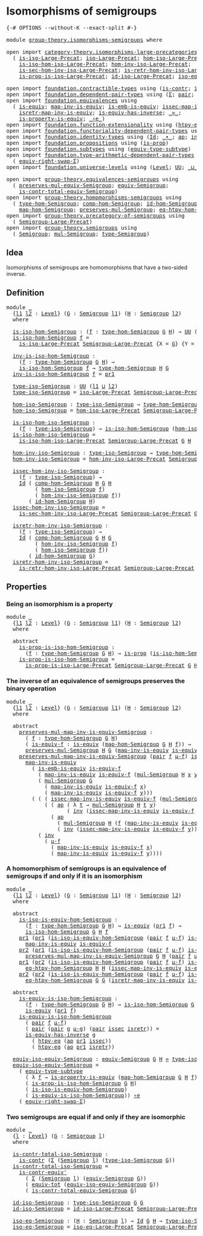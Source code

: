 # Isomorphisms of semigroups

<pre class="Agda"><a id="39" class="Symbol">{-#</a> <a id="43" class="Keyword">OPTIONS</a> <a id="51" class="Pragma">--without-K</a> <a id="63" class="Pragma">--exact-split</a> <a id="77" class="Symbol">#-}</a>

<a id="82" class="Keyword">module</a> <a id="89" href="group-theory.isomorphisms-semigroups.html" class="Module">group-theory.isomorphisms-semigroups</a> <a id="126" class="Keyword">where</a>

<a id="133" class="Keyword">open</a> <a id="138" class="Keyword">import</a> <a id="145" href="category-theory.isomorphisms-large-precategories.html" class="Module">category-theory.isomorphisms-large-precategories</a> <a id="194" class="Keyword">using</a>
  <a id="202" class="Symbol">(</a> <a id="204" href="category-theory.isomorphisms-large-precategories.html#1239" class="Function">is-iso-Large-Precat</a><a id="223" class="Symbol">;</a> <a id="225" href="category-theory.isomorphisms-large-precategories.html#1875" class="Function">iso-Large-Precat</a><a id="241" class="Symbol">;</a> <a id="243" href="category-theory.isomorphisms-large-precategories.html#2021" class="Function">hom-iso-Large-Precat</a><a id="263" class="Symbol">;</a>
    <a id="269" href="category-theory.isomorphisms-large-precategories.html#2123" class="Function">is-iso-hom-iso-Large-Precat</a><a id="296" class="Symbol">;</a> <a id="298" href="category-theory.isomorphisms-large-precategories.html#2276" class="Function">hom-inv-iso-Large-Precat</a><a id="322" class="Symbol">;</a>
    <a id="328" href="category-theory.isomorphisms-large-precategories.html#2396" class="Function">is-sec-hom-inv-iso-Large-Precat</a><a id="359" class="Symbol">;</a> <a id="361" href="category-theory.isomorphisms-large-precategories.html#2658" class="Function">is-retr-hom-inv-iso-Large-Precat</a><a id="393" class="Symbol">;</a>
    <a id="399" href="category-theory.isomorphisms-large-precategories.html#5603" class="Function">is-prop-is-iso-Large-Precat</a><a id="426" class="Symbol">;</a> <a id="428" href="category-theory.isomorphisms-large-precategories.html#3259" class="Function">id-iso-Large-Precat</a><a id="447" class="Symbol">;</a> <a id="449" href="category-theory.isomorphisms-large-precategories.html#3928" class="Function">iso-eq-Large-Precat</a><a id="468" class="Symbol">)</a>

<a id="471" class="Keyword">open</a> <a id="476" class="Keyword">import</a> <a id="483" href="foundation.contractible-types.html" class="Module">foundation.contractible-types</a> <a id="513" class="Keyword">using</a> <a id="519" class="Symbol">(</a><a id="520" href="foundation-core.contractible-types.html#992" class="Function">is-contr</a><a id="528" class="Symbol">;</a> <a id="530" href="foundation-core.contractible-types.html#3806" class="Function">is-contr-equiv&#39;</a><a id="545" class="Symbol">)</a>
<a id="547" class="Keyword">open</a> <a id="552" class="Keyword">import</a> <a id="559" href="foundation.dependent-pair-types.html" class="Module">foundation.dependent-pair-types</a> <a id="591" class="Keyword">using</a> <a id="597" class="Symbol">(</a><a id="598" href="foundation-core.dependent-pair-types.html#502" class="Record">Σ</a><a id="599" class="Symbol">;</a> <a id="601" href="foundation-core.dependent-pair-types.html#575" class="InductiveConstructor">pair</a><a id="605" class="Symbol">;</a> <a id="607" href="foundation-core.dependent-pair-types.html#592" class="Field">pr1</a><a id="610" class="Symbol">;</a> <a id="612" href="foundation-core.dependent-pair-types.html#604" class="Field">pr2</a><a id="615" class="Symbol">)</a>
<a id="617" class="Keyword">open</a> <a id="622" class="Keyword">import</a> <a id="629" href="foundation.equivalences.html" class="Module">foundation.equivalences</a> <a id="653" class="Keyword">using</a>
  <a id="661" class="Symbol">(</a> <a id="663" href="foundation-core.equivalences.html#1542" class="Function">is-equiv</a><a id="671" class="Symbol">;</a> <a id="673" href="foundation-core.equivalences.html#4173" class="Function">map-inv-is-equiv</a><a id="689" class="Symbol">;</a> <a id="691" href="foundation-core.equivalences.html#15392" class="Function">is-emb-is-equiv</a><a id="706" class="Symbol">;</a> <a id="708" href="foundation-core.equivalences.html#4251" class="Function">issec-map-inv-is-equiv</a><a id="730" class="Symbol">;</a>
    <a id="736" href="foundation-core.equivalences.html#4381" class="Function">isretr-map-inv-is-equiv</a><a id="759" class="Symbol">;</a> <a id="761" href="foundation-core.equivalences.html#2999" class="Function">is-equiv-has-inverse</a><a id="781" class="Symbol">;</a> <a id="783" href="foundation-core.equivalences.html#1607" class="Function Operator">_≃_</a><a id="786" class="Symbol">;</a>
    <a id="792" href="foundation.equivalences.html#12189" class="Function">is-property-is-equiv</a><a id="812" class="Symbol">;</a> <a id="814" href="foundation-core.equivalences.html#7855" class="Function Operator">_∘e_</a><a id="818" class="Symbol">)</a>
<a id="820" class="Keyword">open</a> <a id="825" class="Keyword">import</a> <a id="832" href="foundation.function-extensionality.html" class="Module">foundation.function-extensionality</a> <a id="867" class="Keyword">using</a> <a id="873" class="Symbol">(</a><a id="874" href="foundation-core.function-extensionality.html#964" class="Function">htpy-eq</a><a id="881" class="Symbol">)</a>
<a id="883" class="Keyword">open</a> <a id="888" class="Keyword">import</a> <a id="895" href="foundation.functoriality-dependent-pair-types.html" class="Module">foundation.functoriality-dependent-pair-types</a> <a id="941" class="Keyword">using</a> <a id="947" class="Symbol">(</a><a id="948" href="foundation-core.functoriality-dependent-pair-types.html#6804" class="Function">equiv-tot</a><a id="957" class="Symbol">)</a>
<a id="959" class="Keyword">open</a> <a id="964" class="Keyword">import</a> <a id="971" href="foundation.identity-types.html" class="Module">foundation.identity-types</a> <a id="997" class="Keyword">using</a> <a id="1003" class="Symbol">(</a><a id="1004" href="foundation-core.identity-types.html#641" class="Datatype">Id</a><a id="1006" class="Symbol">;</a> <a id="1008" href="foundation-core.identity-types.html#1239" class="Function Operator">_∙_</a><a id="1011" class="Symbol">;</a> <a id="1013" href="foundation-core.identity-types.html#2853" class="Function">ap</a><a id="1015" class="Symbol">;</a> <a id="1017" href="foundation-core.identity-types.html#1552" class="Function">inv</a><a id="1020" class="Symbol">)</a>
<a id="1022" class="Keyword">open</a> <a id="1027" class="Keyword">import</a> <a id="1034" href="foundation.propositions.html" class="Module">foundation.propositions</a> <a id="1058" class="Keyword">using</a> <a id="1064" class="Symbol">(</a><a id="1065" href="foundation-core.propositions.html#1295" class="Function">is-prop</a><a id="1072" class="Symbol">)</a>
<a id="1074" class="Keyword">open</a> <a id="1079" class="Keyword">import</a> <a id="1086" href="foundation.subtypes.html" class="Module">foundation.subtypes</a> <a id="1106" class="Keyword">using</a> <a id="1112" class="Symbol">(</a><a id="1113" href="foundation-core.subtypes.html#5925" class="Function">equiv-type-subtype</a><a id="1131" class="Symbol">)</a>
<a id="1133" class="Keyword">open</a> <a id="1138" class="Keyword">import</a> <a id="1145" href="foundation.type-arithmetic-dependent-pair-types.html" class="Module">foundation.type-arithmetic-dependent-pair-types</a> <a id="1193" class="Keyword">using</a>
  <a id="1201" class="Symbol">(</a> <a id="1203" href="foundation-core.type-arithmetic-dependent-pair-types.html#11499" class="Function">equiv-right-swap-Σ</a><a id="1221" class="Symbol">)</a>
<a id="1223" class="Keyword">open</a> <a id="1228" class="Keyword">import</a> <a id="1235" href="foundation.universe-levels.html" class="Module">foundation.universe-levels</a> <a id="1262" class="Keyword">using</a> <a id="1268" class="Symbol">(</a><a id="1269" href="Agda.Primitive.html#597" class="Postulate">Level</a><a id="1274" class="Symbol">;</a> <a id="1276" href="foundation-core.universe-levels.html#222" class="Primitive">UU</a><a id="1278" class="Symbol">;</a> <a id="1280" href="Agda.Primitive.html#810" class="Primitive Operator">_⊔_</a><a id="1283" class="Symbol">)</a>

<a id="1286" class="Keyword">open</a> <a id="1291" class="Keyword">import</a> <a id="1298" href="group-theory.equivalences-semigroups.html" class="Module">group-theory.equivalences-semigroups</a> <a id="1335" class="Keyword">using</a>
  <a id="1343" class="Symbol">(</a> <a id="1345" href="group-theory.equivalences-semigroups.html#1811" class="Function">preserves-mul-equiv-Semigroup</a><a id="1374" class="Symbol">;</a> <a id="1376" href="group-theory.equivalences-semigroups.html#2001" class="Function">equiv-Semigroup</a><a id="1391" class="Symbol">;</a>
    <a id="1397" href="group-theory.equivalences-semigroups.html#3939" class="Function">is-contr-total-equiv-Semigroup</a><a id="1427" class="Symbol">)</a>
<a id="1429" class="Keyword">open</a> <a id="1434" class="Keyword">import</a> <a id="1441" href="group-theory.homomorphisms-semigroups.html" class="Module">group-theory.homomorphisms-semigroups</a> <a id="1479" class="Keyword">using</a>
  <a id="1487" class="Symbol">(</a> <a id="1489" href="group-theory.homomorphisms-semigroups.html#2325" class="Function">type-hom-Semigroup</a><a id="1507" class="Symbol">;</a> <a id="1509" href="group-theory.homomorphisms-semigroups.html#4948" class="Function">comp-hom-Semigroup</a><a id="1527" class="Symbol">;</a> <a id="1529" href="group-theory.homomorphisms-semigroups.html#4729" class="Function">id-hom-Semigroup</a><a id="1545" class="Symbol">;</a>
    <a id="1551" href="group-theory.homomorphisms-semigroups.html#2463" class="Function">map-hom-Semigroup</a><a id="1568" class="Symbol">;</a> <a id="1570" href="group-theory.homomorphisms-semigroups.html#1922" class="Function">preserves-mul-Semigroup</a><a id="1593" class="Symbol">;</a> <a id="1595" href="group-theory.homomorphisms-semigroups.html#3930" class="Function">eq-htpy-hom-Semigroup</a><a id="1616" class="Symbol">)</a>
<a id="1618" class="Keyword">open</a> <a id="1623" class="Keyword">import</a> <a id="1630" href="group-theory.precategory-of-semigroups.html" class="Module">group-theory.precategory-of-semigroups</a> <a id="1669" class="Keyword">using</a>
  <a id="1677" class="Symbol">(</a> <a id="1679" href="group-theory.precategory-of-semigroups.html#886" class="Function">Semigroup-Large-Precat</a><a id="1701" class="Symbol">)</a>
<a id="1703" class="Keyword">open</a> <a id="1708" class="Keyword">import</a> <a id="1715" href="group-theory.semigroups.html" class="Module">group-theory.semigroups</a> <a id="1739" class="Keyword">using</a>
  <a id="1747" class="Symbol">(</a> <a id="1749" href="group-theory.semigroups.html#737" class="Function">Semigroup</a><a id="1758" class="Symbol">;</a> <a id="1760" href="group-theory.semigroups.html#1215" class="Function">mul-Semigroup</a><a id="1773" class="Symbol">;</a> <a id="1775" href="group-theory.semigroups.html#933" class="Function">type-Semigroup</a><a id="1789" class="Symbol">)</a>
</pre>
## Idea

Isomorphisms of semigroups are homomorphisms that have a two-sided inverse.

## Definition

<pre class="Agda"><a id="1905" class="Keyword">module</a> <a id="1912" href="group-theory.isomorphisms-semigroups.html#1912" class="Module">_</a>
  <a id="1916" class="Symbol">{</a><a id="1917" href="group-theory.isomorphisms-semigroups.html#1917" class="Bound">l1</a> <a id="1920" href="group-theory.isomorphisms-semigroups.html#1920" class="Bound">l2</a> <a id="1923" class="Symbol">:</a> <a id="1925" href="Agda.Primitive.html#597" class="Postulate">Level</a><a id="1930" class="Symbol">}</a> <a id="1932" class="Symbol">(</a><a id="1933" href="group-theory.isomorphisms-semigroups.html#1933" class="Bound">G</a> <a id="1935" class="Symbol">:</a> <a id="1937" href="group-theory.semigroups.html#737" class="Function">Semigroup</a> <a id="1947" href="group-theory.isomorphisms-semigroups.html#1917" class="Bound">l1</a><a id="1949" class="Symbol">)</a> <a id="1951" class="Symbol">(</a><a id="1952" href="group-theory.isomorphisms-semigroups.html#1952" class="Bound">H</a> <a id="1954" class="Symbol">:</a> <a id="1956" href="group-theory.semigroups.html#737" class="Function">Semigroup</a> <a id="1966" href="group-theory.isomorphisms-semigroups.html#1920" class="Bound">l2</a><a id="1968" class="Symbol">)</a>
  <a id="1972" class="Keyword">where</a>
  
  <a id="1983" href="group-theory.isomorphisms-semigroups.html#1983" class="Function">is-iso-hom-Semigroup</a> <a id="2004" class="Symbol">:</a> <a id="2006" class="Symbol">(</a><a id="2007" href="group-theory.isomorphisms-semigroups.html#2007" class="Bound">f</a> <a id="2009" class="Symbol">:</a> <a id="2011" href="group-theory.homomorphisms-semigroups.html#2325" class="Function">type-hom-Semigroup</a> <a id="2030" href="group-theory.isomorphisms-semigroups.html#1933" class="Bound">G</a> <a id="2032" href="group-theory.isomorphisms-semigroups.html#1952" class="Bound">H</a><a id="2033" class="Symbol">)</a> <a id="2035" class="Symbol">→</a> <a id="2037" href="foundation-core.universe-levels.html#222" class="Primitive">UU</a> <a id="2040" class="Symbol">(</a><a id="2041" href="group-theory.isomorphisms-semigroups.html#1917" class="Bound">l1</a> <a id="2044" href="Agda.Primitive.html#810" class="Primitive Operator">⊔</a> <a id="2046" href="group-theory.isomorphisms-semigroups.html#1920" class="Bound">l2</a><a id="2048" class="Symbol">)</a>
  <a id="2052" href="group-theory.isomorphisms-semigroups.html#1983" class="Function">is-iso-hom-Semigroup</a> <a id="2073" href="group-theory.isomorphisms-semigroups.html#2073" class="Bound">f</a> <a id="2075" class="Symbol">=</a>
    <a id="2081" href="category-theory.isomorphisms-large-precategories.html#1239" class="Function">is-iso-Large-Precat</a> <a id="2101" href="group-theory.precategory-of-semigroups.html#886" class="Function">Semigroup-Large-Precat</a> <a id="2124" class="Symbol">{</a><a id="2125" class="Argument">X</a> <a id="2127" class="Symbol">=</a> <a id="2129" href="group-theory.isomorphisms-semigroups.html#1933" class="Bound">G</a><a id="2130" class="Symbol">}</a> <a id="2132" class="Symbol">{</a><a id="2133" class="Argument">Y</a> <a id="2135" class="Symbol">=</a> <a id="2137" href="group-theory.isomorphisms-semigroups.html#1952" class="Bound">H</a><a id="2138" class="Symbol">}</a> <a id="2140" href="group-theory.isomorphisms-semigroups.html#2073" class="Bound">f</a>

  <a id="2145" href="group-theory.isomorphisms-semigroups.html#2145" class="Function">inv-is-iso-hom-Semigroup</a> <a id="2170" class="Symbol">:</a>
    <a id="2176" class="Symbol">(</a><a id="2177" href="group-theory.isomorphisms-semigroups.html#2177" class="Bound">f</a> <a id="2179" class="Symbol">:</a> <a id="2181" href="group-theory.homomorphisms-semigroups.html#2325" class="Function">type-hom-Semigroup</a> <a id="2200" href="group-theory.isomorphisms-semigroups.html#1933" class="Bound">G</a> <a id="2202" href="group-theory.isomorphisms-semigroups.html#1952" class="Bound">H</a><a id="2203" class="Symbol">)</a> <a id="2205" class="Symbol">→</a>
    <a id="2211" href="group-theory.isomorphisms-semigroups.html#1983" class="Function">is-iso-hom-Semigroup</a> <a id="2232" href="group-theory.isomorphisms-semigroups.html#2177" class="Bound">f</a> <a id="2234" class="Symbol">→</a> <a id="2236" href="group-theory.homomorphisms-semigroups.html#2325" class="Function">type-hom-Semigroup</a> <a id="2255" href="group-theory.isomorphisms-semigroups.html#1952" class="Bound">H</a> <a id="2257" href="group-theory.isomorphisms-semigroups.html#1933" class="Bound">G</a>
  <a id="2261" href="group-theory.isomorphisms-semigroups.html#2145" class="Function">inv-is-iso-hom-Semigroup</a> <a id="2286" href="group-theory.isomorphisms-semigroups.html#2286" class="Bound">f</a> <a id="2288" class="Symbol">=</a> <a id="2290" href="foundation-core.dependent-pair-types.html#592" class="Field">pr1</a>

  <a id="2297" href="group-theory.isomorphisms-semigroups.html#2297" class="Function">type-iso-Semigroup</a> <a id="2316" class="Symbol">:</a> <a id="2318" href="foundation-core.universe-levels.html#222" class="Primitive">UU</a> <a id="2321" class="Symbol">(</a><a id="2322" href="group-theory.isomorphisms-semigroups.html#1917" class="Bound">l1</a> <a id="2325" href="Agda.Primitive.html#810" class="Primitive Operator">⊔</a> <a id="2327" href="group-theory.isomorphisms-semigroups.html#1920" class="Bound">l2</a><a id="2329" class="Symbol">)</a>
  <a id="2333" href="group-theory.isomorphisms-semigroups.html#2297" class="Function">type-iso-Semigroup</a> <a id="2352" class="Symbol">=</a> <a id="2354" href="category-theory.isomorphisms-large-precategories.html#1875" class="Function">iso-Large-Precat</a> <a id="2371" href="group-theory.precategory-of-semigroups.html#886" class="Function">Semigroup-Large-Precat</a> <a id="2394" href="group-theory.isomorphisms-semigroups.html#1933" class="Bound">G</a> <a id="2396" href="group-theory.isomorphisms-semigroups.html#1952" class="Bound">H</a>
  
  <a id="2403" href="group-theory.isomorphisms-semigroups.html#2403" class="Function">hom-iso-Semigroup</a> <a id="2421" class="Symbol">:</a> <a id="2423" href="group-theory.isomorphisms-semigroups.html#2297" class="Function">type-iso-Semigroup</a> <a id="2442" class="Symbol">→</a> <a id="2444" href="group-theory.homomorphisms-semigroups.html#2325" class="Function">type-hom-Semigroup</a> <a id="2463" href="group-theory.isomorphisms-semigroups.html#1933" class="Bound">G</a> <a id="2465" href="group-theory.isomorphisms-semigroups.html#1952" class="Bound">H</a>
  <a id="2469" href="group-theory.isomorphisms-semigroups.html#2403" class="Function">hom-iso-Semigroup</a> <a id="2487" class="Symbol">=</a> <a id="2489" href="category-theory.isomorphisms-large-precategories.html#2021" class="Function">hom-iso-Large-Precat</a> <a id="2510" href="group-theory.precategory-of-semigroups.html#886" class="Function">Semigroup-Large-Precat</a> <a id="2533" href="group-theory.isomorphisms-semigroups.html#1933" class="Bound">G</a> <a id="2535" href="group-theory.isomorphisms-semigroups.html#1952" class="Bound">H</a>

  <a id="2540" href="group-theory.isomorphisms-semigroups.html#2540" class="Function">is-iso-hom-iso-Semigroup</a> <a id="2565" class="Symbol">:</a>
    <a id="2571" class="Symbol">(</a><a id="2572" href="group-theory.isomorphisms-semigroups.html#2572" class="Bound">f</a> <a id="2574" class="Symbol">:</a> <a id="2576" href="group-theory.isomorphisms-semigroups.html#2297" class="Function">type-iso-Semigroup</a><a id="2594" class="Symbol">)</a> <a id="2596" class="Symbol">→</a> <a id="2598" href="group-theory.isomorphisms-semigroups.html#1983" class="Function">is-iso-hom-Semigroup</a> <a id="2619" class="Symbol">(</a><a id="2620" href="group-theory.isomorphisms-semigroups.html#2403" class="Function">hom-iso-Semigroup</a> <a id="2638" href="group-theory.isomorphisms-semigroups.html#2572" class="Bound">f</a><a id="2639" class="Symbol">)</a>
  <a id="2643" href="group-theory.isomorphisms-semigroups.html#2540" class="Function">is-iso-hom-iso-Semigroup</a> <a id="2668" class="Symbol">=</a>
    <a id="2674" href="category-theory.isomorphisms-large-precategories.html#2123" class="Function">is-iso-hom-iso-Large-Precat</a> <a id="2702" href="group-theory.precategory-of-semigroups.html#886" class="Function">Semigroup-Large-Precat</a> <a id="2725" href="group-theory.isomorphisms-semigroups.html#1933" class="Bound">G</a> <a id="2727" href="group-theory.isomorphisms-semigroups.html#1952" class="Bound">H</a>

  <a id="2732" href="group-theory.isomorphisms-semigroups.html#2732" class="Function">hom-inv-iso-Semigroup</a> <a id="2754" class="Symbol">:</a> <a id="2756" href="group-theory.isomorphisms-semigroups.html#2297" class="Function">type-iso-Semigroup</a> <a id="2775" class="Symbol">→</a> <a id="2777" href="group-theory.homomorphisms-semigroups.html#2325" class="Function">type-hom-Semigroup</a> <a id="2796" href="group-theory.isomorphisms-semigroups.html#1952" class="Bound">H</a> <a id="2798" href="group-theory.isomorphisms-semigroups.html#1933" class="Bound">G</a>
  <a id="2802" href="group-theory.isomorphisms-semigroups.html#2732" class="Function">hom-inv-iso-Semigroup</a> <a id="2824" class="Symbol">=</a> <a id="2826" href="category-theory.isomorphisms-large-precategories.html#2276" class="Function">hom-inv-iso-Large-Precat</a> <a id="2851" href="group-theory.precategory-of-semigroups.html#886" class="Function">Semigroup-Large-Precat</a> <a id="2874" href="group-theory.isomorphisms-semigroups.html#1933" class="Bound">G</a> <a id="2876" href="group-theory.isomorphisms-semigroups.html#1952" class="Bound">H</a>

  <a id="2881" href="group-theory.isomorphisms-semigroups.html#2881" class="Function">issec-hom-inv-iso-Semigroup</a> <a id="2909" class="Symbol">:</a>
    <a id="2915" class="Symbol">(</a><a id="2916" href="group-theory.isomorphisms-semigroups.html#2916" class="Bound">f</a> <a id="2918" class="Symbol">:</a> <a id="2920" href="group-theory.isomorphisms-semigroups.html#2297" class="Function">type-iso-Semigroup</a><a id="2938" class="Symbol">)</a> <a id="2940" class="Symbol">→</a>
    <a id="2946" href="foundation-core.identity-types.html#641" class="Datatype">Id</a> <a id="2949" class="Symbol">(</a> <a id="2951" href="group-theory.homomorphisms-semigroups.html#4948" class="Function">comp-hom-Semigroup</a> <a id="2970" href="group-theory.isomorphisms-semigroups.html#1952" class="Bound">H</a> <a id="2972" href="group-theory.isomorphisms-semigroups.html#1933" class="Bound">G</a> <a id="2974" href="group-theory.isomorphisms-semigroups.html#1952" class="Bound">H</a>
         <a id="2985" class="Symbol">(</a> <a id="2987" href="group-theory.isomorphisms-semigroups.html#2403" class="Function">hom-iso-Semigroup</a> <a id="3005" href="group-theory.isomorphisms-semigroups.html#2916" class="Bound">f</a><a id="3006" class="Symbol">)</a>
         <a id="3017" class="Symbol">(</a> <a id="3019" href="group-theory.isomorphisms-semigroups.html#2732" class="Function">hom-inv-iso-Semigroup</a> <a id="3041" href="group-theory.isomorphisms-semigroups.html#2916" class="Bound">f</a><a id="3042" class="Symbol">))</a>
       <a id="3052" class="Symbol">(</a> <a id="3054" href="group-theory.homomorphisms-semigroups.html#4729" class="Function">id-hom-Semigroup</a> <a id="3071" href="group-theory.isomorphisms-semigroups.html#1952" class="Bound">H</a><a id="3072" class="Symbol">)</a>
  <a id="3076" href="group-theory.isomorphisms-semigroups.html#2881" class="Function">issec-hom-inv-iso-Semigroup</a> <a id="3104" class="Symbol">=</a>
    <a id="3110" href="category-theory.isomorphisms-large-precategories.html#2396" class="Function">is-sec-hom-inv-iso-Large-Precat</a> <a id="3142" href="group-theory.precategory-of-semigroups.html#886" class="Function">Semigroup-Large-Precat</a> <a id="3165" href="group-theory.isomorphisms-semigroups.html#1933" class="Bound">G</a> <a id="3167" href="group-theory.isomorphisms-semigroups.html#1952" class="Bound">H</a>

  <a id="3172" href="group-theory.isomorphisms-semigroups.html#3172" class="Function">isretr-hom-inv-iso-Semigroup</a> <a id="3201" class="Symbol">:</a>
    <a id="3207" class="Symbol">(</a><a id="3208" href="group-theory.isomorphisms-semigroups.html#3208" class="Bound">f</a> <a id="3210" class="Symbol">:</a> <a id="3212" href="group-theory.isomorphisms-semigroups.html#2297" class="Function">type-iso-Semigroup</a><a id="3230" class="Symbol">)</a> <a id="3232" class="Symbol">→</a>
    <a id="3238" href="foundation-core.identity-types.html#641" class="Datatype">Id</a> <a id="3241" class="Symbol">(</a> <a id="3243" href="group-theory.homomorphisms-semigroups.html#4948" class="Function">comp-hom-Semigroup</a> <a id="3262" href="group-theory.isomorphisms-semigroups.html#1933" class="Bound">G</a> <a id="3264" href="group-theory.isomorphisms-semigroups.html#1952" class="Bound">H</a> <a id="3266" href="group-theory.isomorphisms-semigroups.html#1933" class="Bound">G</a>
         <a id="3277" class="Symbol">(</a> <a id="3279" href="group-theory.isomorphisms-semigroups.html#2732" class="Function">hom-inv-iso-Semigroup</a> <a id="3301" href="group-theory.isomorphisms-semigroups.html#3208" class="Bound">f</a><a id="3302" class="Symbol">)</a>
         <a id="3313" class="Symbol">(</a> <a id="3315" href="group-theory.isomorphisms-semigroups.html#2403" class="Function">hom-iso-Semigroup</a> <a id="3333" href="group-theory.isomorphisms-semigroups.html#3208" class="Bound">f</a><a id="3334" class="Symbol">))</a>
       <a id="3344" class="Symbol">(</a> <a id="3346" href="group-theory.homomorphisms-semigroups.html#4729" class="Function">id-hom-Semigroup</a> <a id="3363" href="group-theory.isomorphisms-semigroups.html#1933" class="Bound">G</a><a id="3364" class="Symbol">)</a>
  <a id="3368" href="group-theory.isomorphisms-semigroups.html#3172" class="Function">isretr-hom-inv-iso-Semigroup</a> <a id="3397" class="Symbol">=</a>
    <a id="3403" href="category-theory.isomorphisms-large-precategories.html#2658" class="Function">is-retr-hom-inv-iso-Large-Precat</a> <a id="3436" href="group-theory.precategory-of-semigroups.html#886" class="Function">Semigroup-Large-Precat</a> <a id="3459" href="group-theory.isomorphisms-semigroups.html#1933" class="Bound">G</a> <a id="3461" href="group-theory.isomorphisms-semigroups.html#1952" class="Bound">H</a>
</pre>
## Properties

### Being an isomorphism is a property

<pre class="Agda"><a id="3531" class="Keyword">module</a> <a id="3538" href="group-theory.isomorphisms-semigroups.html#3538" class="Module">_</a>
  <a id="3542" class="Symbol">{</a><a id="3543" href="group-theory.isomorphisms-semigroups.html#3543" class="Bound">l1</a> <a id="3546" href="group-theory.isomorphisms-semigroups.html#3546" class="Bound">l2</a> <a id="3549" class="Symbol">:</a> <a id="3551" href="Agda.Primitive.html#597" class="Postulate">Level</a><a id="3556" class="Symbol">}</a> <a id="3558" class="Symbol">(</a><a id="3559" href="group-theory.isomorphisms-semigroups.html#3559" class="Bound">G</a> <a id="3561" class="Symbol">:</a> <a id="3563" href="group-theory.semigroups.html#737" class="Function">Semigroup</a> <a id="3573" href="group-theory.isomorphisms-semigroups.html#3543" class="Bound">l1</a><a id="3575" class="Symbol">)</a> <a id="3577" class="Symbol">(</a><a id="3578" href="group-theory.isomorphisms-semigroups.html#3578" class="Bound">H</a> <a id="3580" class="Symbol">:</a> <a id="3582" href="group-theory.semigroups.html#737" class="Function">Semigroup</a> <a id="3592" href="group-theory.isomorphisms-semigroups.html#3546" class="Bound">l2</a><a id="3594" class="Symbol">)</a>
  <a id="3598" class="Keyword">where</a>

  <a id="3607" class="Keyword">abstract</a>
    <a id="3620" href="group-theory.isomorphisms-semigroups.html#3620" class="Function">is-prop-is-iso-hom-Semigroup</a> <a id="3649" class="Symbol">:</a>
      <a id="3657" class="Symbol">(</a><a id="3658" href="group-theory.isomorphisms-semigroups.html#3658" class="Bound">f</a> <a id="3660" class="Symbol">:</a> <a id="3662" href="group-theory.homomorphisms-semigroups.html#2325" class="Function">type-hom-Semigroup</a> <a id="3681" href="group-theory.isomorphisms-semigroups.html#3559" class="Bound">G</a> <a id="3683" href="group-theory.isomorphisms-semigroups.html#3578" class="Bound">H</a><a id="3684" class="Symbol">)</a> <a id="3686" class="Symbol">→</a> <a id="3688" href="foundation-core.propositions.html#1295" class="Function">is-prop</a> <a id="3696" class="Symbol">(</a><a id="3697" href="group-theory.isomorphisms-semigroups.html#1983" class="Function">is-iso-hom-Semigroup</a> <a id="3718" href="group-theory.isomorphisms-semigroups.html#3559" class="Bound">G</a> <a id="3720" href="group-theory.isomorphisms-semigroups.html#3578" class="Bound">H</a> <a id="3722" href="group-theory.isomorphisms-semigroups.html#3658" class="Bound">f</a><a id="3723" class="Symbol">)</a>
    <a id="3729" href="group-theory.isomorphisms-semigroups.html#3620" class="Function">is-prop-is-iso-hom-Semigroup</a> <a id="3758" class="Symbol">=</a>
      <a id="3766" href="category-theory.isomorphisms-large-precategories.html#5603" class="Function">is-prop-is-iso-Large-Precat</a> <a id="3794" href="group-theory.precategory-of-semigroups.html#886" class="Function">Semigroup-Large-Precat</a> <a id="3817" href="group-theory.isomorphisms-semigroups.html#3559" class="Bound">G</a> <a id="3819" href="group-theory.isomorphisms-semigroups.html#3578" class="Bound">H</a>
</pre>
### The inverse of an equivalence of semigroups preserves the binary operation

<pre class="Agda"><a id="3914" class="Keyword">module</a> <a id="3921" href="group-theory.isomorphisms-semigroups.html#3921" class="Module">_</a>
  <a id="3925" class="Symbol">{</a><a id="3926" href="group-theory.isomorphisms-semigroups.html#3926" class="Bound">l1</a> <a id="3929" href="group-theory.isomorphisms-semigroups.html#3929" class="Bound">l2</a> <a id="3932" class="Symbol">:</a> <a id="3934" href="Agda.Primitive.html#597" class="Postulate">Level</a><a id="3939" class="Symbol">}</a> <a id="3941" class="Symbol">(</a><a id="3942" href="group-theory.isomorphisms-semigroups.html#3942" class="Bound">G</a> <a id="3944" class="Symbol">:</a> <a id="3946" href="group-theory.semigroups.html#737" class="Function">Semigroup</a> <a id="3956" href="group-theory.isomorphisms-semigroups.html#3926" class="Bound">l1</a><a id="3958" class="Symbol">)</a> <a id="3960" class="Symbol">(</a><a id="3961" href="group-theory.isomorphisms-semigroups.html#3961" class="Bound">H</a> <a id="3963" class="Symbol">:</a> <a id="3965" href="group-theory.semigroups.html#737" class="Function">Semigroup</a> <a id="3975" href="group-theory.isomorphisms-semigroups.html#3929" class="Bound">l2</a><a id="3977" class="Symbol">)</a>
  <a id="3981" class="Keyword">where</a>

  <a id="3990" class="Keyword">abstract</a>
    <a id="4003" href="group-theory.isomorphisms-semigroups.html#4003" class="Function">preserves-mul-map-inv-is-equiv-Semigroup</a> <a id="4044" class="Symbol">:</a>
      <a id="4052" class="Symbol">(</a> <a id="4054" href="group-theory.isomorphisms-semigroups.html#4054" class="Bound">f</a> <a id="4056" class="Symbol">:</a> <a id="4058" href="group-theory.homomorphisms-semigroups.html#2325" class="Function">type-hom-Semigroup</a> <a id="4077" href="group-theory.isomorphisms-semigroups.html#3942" class="Bound">G</a> <a id="4079" href="group-theory.isomorphisms-semigroups.html#3961" class="Bound">H</a><a id="4080" class="Symbol">)</a>
      <a id="4088" class="Symbol">(</a> <a id="4090" href="group-theory.isomorphisms-semigroups.html#4090" class="Bound">is-equiv-f</a> <a id="4101" class="Symbol">:</a> <a id="4103" href="foundation-core.equivalences.html#1542" class="Function">is-equiv</a> <a id="4112" class="Symbol">(</a><a id="4113" href="group-theory.homomorphisms-semigroups.html#2463" class="Function">map-hom-Semigroup</a> <a id="4131" href="group-theory.isomorphisms-semigroups.html#3942" class="Bound">G</a> <a id="4133" href="group-theory.isomorphisms-semigroups.html#3961" class="Bound">H</a> <a id="4135" href="group-theory.isomorphisms-semigroups.html#4054" class="Bound">f</a><a id="4136" class="Symbol">))</a> <a id="4139" class="Symbol">→</a>
      <a id="4147" href="group-theory.homomorphisms-semigroups.html#1922" class="Function">preserves-mul-Semigroup</a> <a id="4171" href="group-theory.isomorphisms-semigroups.html#3961" class="Bound">H</a> <a id="4173" href="group-theory.isomorphisms-semigroups.html#3942" class="Bound">G</a> <a id="4175" class="Symbol">(</a><a id="4176" href="foundation-core.equivalences.html#4173" class="Function">map-inv-is-equiv</a> <a id="4193" href="group-theory.isomorphisms-semigroups.html#4090" class="Bound">is-equiv-f</a><a id="4203" class="Symbol">)</a>
    <a id="4209" href="group-theory.isomorphisms-semigroups.html#4003" class="Function">preserves-mul-map-inv-is-equiv-Semigroup</a> <a id="4250" class="Symbol">(</a><a id="4251" href="foundation-core.dependent-pair-types.html#575" class="InductiveConstructor">pair</a> <a id="4256" href="group-theory.isomorphisms-semigroups.html#4256" class="Bound">f</a> <a id="4258" href="group-theory.isomorphisms-semigroups.html#4258" class="Bound">μ-f</a><a id="4261" class="Symbol">)</a> <a id="4263" href="group-theory.isomorphisms-semigroups.html#4263" class="Bound">is-equiv-f</a> <a id="4274" href="group-theory.isomorphisms-semigroups.html#4274" class="Bound">x</a> <a id="4276" href="group-theory.isomorphisms-semigroups.html#4276" class="Bound">y</a> <a id="4278" class="Symbol">=</a>
      <a id="4286" href="foundation-core.equivalences.html#4173" class="Function">map-inv-is-equiv</a>
        <a id="4311" class="Symbol">(</a> <a id="4313" href="foundation-core.equivalences.html#15392" class="Function">is-emb-is-equiv</a> <a id="4329" href="group-theory.isomorphisms-semigroups.html#4263" class="Bound">is-equiv-f</a>
          <a id="4350" class="Symbol">(</a> <a id="4352" href="foundation-core.equivalences.html#4173" class="Function">map-inv-is-equiv</a> <a id="4369" href="group-theory.isomorphisms-semigroups.html#4263" class="Bound">is-equiv-f</a> <a id="4380" class="Symbol">(</a><a id="4381" href="group-theory.semigroups.html#1215" class="Function">mul-Semigroup</a> <a id="4395" href="group-theory.isomorphisms-semigroups.html#3961" class="Bound">H</a> <a id="4397" href="group-theory.isomorphisms-semigroups.html#4274" class="Bound">x</a> <a id="4399" href="group-theory.isomorphisms-semigroups.html#4276" class="Bound">y</a><a id="4400" class="Symbol">))</a>
          <a id="4413" class="Symbol">(</a> <a id="4415" href="group-theory.semigroups.html#1215" class="Function">mul-Semigroup</a> <a id="4429" href="group-theory.isomorphisms-semigroups.html#3942" class="Bound">G</a>
            <a id="4443" class="Symbol">(</a> <a id="4445" href="foundation-core.equivalences.html#4173" class="Function">map-inv-is-equiv</a> <a id="4462" href="group-theory.isomorphisms-semigroups.html#4263" class="Bound">is-equiv-f</a> <a id="4473" href="group-theory.isomorphisms-semigroups.html#4274" class="Bound">x</a><a id="4474" class="Symbol">)</a>
            <a id="4488" class="Symbol">(</a> <a id="4490" href="foundation-core.equivalences.html#4173" class="Function">map-inv-is-equiv</a> <a id="4507" href="group-theory.isomorphisms-semigroups.html#4263" class="Bound">is-equiv-f</a> <a id="4518" href="group-theory.isomorphisms-semigroups.html#4276" class="Bound">y</a><a id="4519" class="Symbol">)))</a>
        <a id="4531" class="Symbol">(</a> <a id="4533" class="Symbol">(</a> <a id="4535" class="Symbol">(</a> <a id="4537" href="foundation-core.equivalences.html#4251" class="Function">issec-map-inv-is-equiv</a> <a id="4560" href="group-theory.isomorphisms-semigroups.html#4263" class="Bound">is-equiv-f</a> <a id="4571" class="Symbol">(</a><a id="4572" href="group-theory.semigroups.html#1215" class="Function">mul-Semigroup</a> <a id="4586" href="group-theory.isomorphisms-semigroups.html#3961" class="Bound">H</a> <a id="4588" href="group-theory.isomorphisms-semigroups.html#4274" class="Bound">x</a> <a id="4590" href="group-theory.isomorphisms-semigroups.html#4276" class="Bound">y</a><a id="4591" class="Symbol">))</a> <a id="4594" href="foundation-core.identity-types.html#1239" class="Function Operator">∙</a>
            <a id="4608" class="Symbol">(</a> <a id="4610" class="Symbol">(</a> <a id="4612" href="foundation-core.identity-types.html#2853" class="Function">ap</a> <a id="4615" class="Symbol">(</a> <a id="4617" class="Symbol">λ</a> <a id="4619" href="group-theory.isomorphisms-semigroups.html#4619" class="Bound">t</a> <a id="4621" class="Symbol">→</a> <a id="4623" href="group-theory.semigroups.html#1215" class="Function">mul-Semigroup</a> <a id="4637" href="group-theory.isomorphisms-semigroups.html#3961" class="Bound">H</a> <a id="4639" href="group-theory.isomorphisms-semigroups.html#4619" class="Bound">t</a> <a id="4641" href="group-theory.isomorphisms-semigroups.html#4276" class="Bound">y</a><a id="4642" class="Symbol">)</a>
                   <a id="4663" class="Symbol">(</a> <a id="4665" href="foundation-core.identity-types.html#1552" class="Function">inv</a> <a id="4669" class="Symbol">(</a><a id="4670" href="foundation-core.equivalences.html#4251" class="Function">issec-map-inv-is-equiv</a> <a id="4693" href="group-theory.isomorphisms-semigroups.html#4263" class="Bound">is-equiv-f</a> <a id="4704" href="group-theory.isomorphisms-semigroups.html#4274" class="Bound">x</a><a id="4705" class="Symbol">)))</a> <a id="4709" href="foundation-core.identity-types.html#1239" class="Function Operator">∙</a>
              <a id="4725" class="Symbol">(</a> <a id="4727" href="foundation-core.identity-types.html#2853" class="Function">ap</a>
                <a id="4746" class="Symbol">(</a> <a id="4748" href="group-theory.semigroups.html#1215" class="Function">mul-Semigroup</a> <a id="4762" href="group-theory.isomorphisms-semigroups.html#3961" class="Bound">H</a> <a id="4764" class="Symbol">(</a><a id="4765" href="group-theory.isomorphisms-semigroups.html#4256" class="Bound">f</a> <a id="4767" class="Symbol">(</a><a id="4768" href="foundation-core.equivalences.html#4173" class="Function">map-inv-is-equiv</a> <a id="4785" href="group-theory.isomorphisms-semigroups.html#4263" class="Bound">is-equiv-f</a> <a id="4796" href="group-theory.isomorphisms-semigroups.html#4274" class="Bound">x</a><a id="4797" class="Symbol">)))</a>
                <a id="4817" class="Symbol">(</a> <a id="4819" href="foundation-core.identity-types.html#1552" class="Function">inv</a> <a id="4823" class="Symbol">(</a><a id="4824" href="foundation-core.equivalences.html#4251" class="Function">issec-map-inv-is-equiv</a> <a id="4847" href="group-theory.isomorphisms-semigroups.html#4263" class="Bound">is-equiv-f</a> <a id="4858" href="group-theory.isomorphisms-semigroups.html#4276" class="Bound">y</a><a id="4859" class="Symbol">)))))</a> <a id="4865" href="foundation-core.identity-types.html#1239" class="Function Operator">∙</a>
          <a id="4877" class="Symbol">(</a> <a id="4879" href="foundation-core.identity-types.html#1552" class="Function">inv</a>
            <a id="4895" class="Symbol">(</a> <a id="4897" href="group-theory.isomorphisms-semigroups.html#4258" class="Bound">μ-f</a>
              <a id="4915" class="Symbol">(</a> <a id="4917" href="foundation-core.equivalences.html#4173" class="Function">map-inv-is-equiv</a> <a id="4934" href="group-theory.isomorphisms-semigroups.html#4263" class="Bound">is-equiv-f</a> <a id="4945" href="group-theory.isomorphisms-semigroups.html#4274" class="Bound">x</a><a id="4946" class="Symbol">)</a>
              <a id="4962" class="Symbol">(</a> <a id="4964" href="foundation-core.equivalences.html#4173" class="Function">map-inv-is-equiv</a> <a id="4981" href="group-theory.isomorphisms-semigroups.html#4263" class="Bound">is-equiv-f</a> <a id="4992" href="group-theory.isomorphisms-semigroups.html#4276" class="Bound">y</a><a id="4993" class="Symbol">))))</a>
</pre>
### A homomorphism of semigroups is an equivalence of semigroups if and only if it is an isomorphism

<pre class="Agda"><a id="5113" class="Keyword">module</a> <a id="5120" href="group-theory.isomorphisms-semigroups.html#5120" class="Module">_</a>
  <a id="5124" class="Symbol">{</a><a id="5125" href="group-theory.isomorphisms-semigroups.html#5125" class="Bound">l1</a> <a id="5128" href="group-theory.isomorphisms-semigroups.html#5128" class="Bound">l2</a> <a id="5131" class="Symbol">:</a> <a id="5133" href="Agda.Primitive.html#597" class="Postulate">Level</a><a id="5138" class="Symbol">}</a> <a id="5140" class="Symbol">(</a><a id="5141" href="group-theory.isomorphisms-semigroups.html#5141" class="Bound">G</a> <a id="5143" class="Symbol">:</a> <a id="5145" href="group-theory.semigroups.html#737" class="Function">Semigroup</a> <a id="5155" href="group-theory.isomorphisms-semigroups.html#5125" class="Bound">l1</a><a id="5157" class="Symbol">)</a> <a id="5159" class="Symbol">(</a><a id="5160" href="group-theory.isomorphisms-semigroups.html#5160" class="Bound">H</a> <a id="5162" class="Symbol">:</a> <a id="5164" href="group-theory.semigroups.html#737" class="Function">Semigroup</a> <a id="5174" href="group-theory.isomorphisms-semigroups.html#5128" class="Bound">l2</a><a id="5176" class="Symbol">)</a>
  <a id="5180" class="Keyword">where</a>

  <a id="5189" class="Keyword">abstract</a>
    <a id="5202" href="group-theory.isomorphisms-semigroups.html#5202" class="Function">is-iso-is-equiv-hom-Semigroup</a> <a id="5232" class="Symbol">:</a>
      <a id="5240" class="Symbol">(</a><a id="5241" href="group-theory.isomorphisms-semigroups.html#5241" class="Bound">f</a> <a id="5243" class="Symbol">:</a> <a id="5245" href="group-theory.homomorphisms-semigroups.html#2325" class="Function">type-hom-Semigroup</a> <a id="5264" href="group-theory.isomorphisms-semigroups.html#5141" class="Bound">G</a> <a id="5266" href="group-theory.isomorphisms-semigroups.html#5160" class="Bound">H</a><a id="5267" class="Symbol">)</a> <a id="5269" class="Symbol">→</a> <a id="5271" href="foundation-core.equivalences.html#1542" class="Function">is-equiv</a> <a id="5280" class="Symbol">(</a><a id="5281" href="foundation-core.dependent-pair-types.html#592" class="Field">pr1</a> <a id="5285" href="group-theory.isomorphisms-semigroups.html#5241" class="Bound">f</a><a id="5286" class="Symbol">)</a> <a id="5288" class="Symbol">→</a>
      <a id="5296" href="group-theory.isomorphisms-semigroups.html#1983" class="Function">is-iso-hom-Semigroup</a> <a id="5317" href="group-theory.isomorphisms-semigroups.html#5141" class="Bound">G</a> <a id="5319" href="group-theory.isomorphisms-semigroups.html#5160" class="Bound">H</a> <a id="5321" href="group-theory.isomorphisms-semigroups.html#5241" class="Bound">f</a>
    <a id="5327" href="foundation-core.dependent-pair-types.html#592" class="Field">pr1</a> <a id="5331" class="Symbol">(</a><a id="5332" href="foundation-core.dependent-pair-types.html#592" class="Field">pr1</a> <a id="5336" class="Symbol">(</a><a id="5337" href="group-theory.isomorphisms-semigroups.html#5202" class="Function">is-iso-is-equiv-hom-Semigroup</a> <a id="5367" class="Symbol">(</a><a id="5368" href="foundation-core.dependent-pair-types.html#575" class="InductiveConstructor">pair</a> <a id="5373" href="group-theory.isomorphisms-semigroups.html#5373" class="Bound">f</a> <a id="5375" href="group-theory.isomorphisms-semigroups.html#5375" class="Bound">μ-f</a><a id="5378" class="Symbol">)</a> <a id="5380" href="group-theory.isomorphisms-semigroups.html#5380" class="Bound">is-equiv-f</a><a id="5390" class="Symbol">))</a> <a id="5393" class="Symbol">=</a>
      <a id="5401" href="foundation-core.equivalences.html#4173" class="Function">map-inv-is-equiv</a> <a id="5418" href="group-theory.isomorphisms-semigroups.html#5380" class="Bound">is-equiv-f</a>
    <a id="5433" href="foundation-core.dependent-pair-types.html#604" class="Field">pr2</a> <a id="5437" class="Symbol">(</a><a id="5438" href="foundation-core.dependent-pair-types.html#592" class="Field">pr1</a> <a id="5442" class="Symbol">(</a><a id="5443" href="group-theory.isomorphisms-semigroups.html#5202" class="Function">is-iso-is-equiv-hom-Semigroup</a> <a id="5473" class="Symbol">(</a><a id="5474" href="foundation-core.dependent-pair-types.html#575" class="InductiveConstructor">pair</a> <a id="5479" href="group-theory.isomorphisms-semigroups.html#5479" class="Bound">f</a> <a id="5481" href="group-theory.isomorphisms-semigroups.html#5481" class="Bound">μ-f</a><a id="5484" class="Symbol">)</a> <a id="5486" href="group-theory.isomorphisms-semigroups.html#5486" class="Bound">is-equiv-f</a><a id="5496" class="Symbol">))</a> <a id="5499" class="Symbol">=</a>
      <a id="5507" href="group-theory.isomorphisms-semigroups.html#4003" class="Function">preserves-mul-map-inv-is-equiv-Semigroup</a> <a id="5548" href="group-theory.isomorphisms-semigroups.html#5141" class="Bound">G</a> <a id="5550" href="group-theory.isomorphisms-semigroups.html#5160" class="Bound">H</a> <a id="5552" class="Symbol">(</a><a id="5553" href="foundation-core.dependent-pair-types.html#575" class="InductiveConstructor">pair</a> <a id="5558" href="group-theory.isomorphisms-semigroups.html#5479" class="Bound">f</a> <a id="5560" href="group-theory.isomorphisms-semigroups.html#5481" class="Bound">μ-f</a><a id="5563" class="Symbol">)</a> <a id="5565" href="group-theory.isomorphisms-semigroups.html#5486" class="Bound">is-equiv-f</a>
    <a id="5580" href="foundation-core.dependent-pair-types.html#592" class="Field">pr1</a> <a id="5584" class="Symbol">(</a><a id="5585" href="foundation-core.dependent-pair-types.html#604" class="Field">pr2</a> <a id="5589" class="Symbol">(</a><a id="5590" href="group-theory.isomorphisms-semigroups.html#5202" class="Function">is-iso-is-equiv-hom-Semigroup</a> <a id="5620" class="Symbol">(</a><a id="5621" href="foundation-core.dependent-pair-types.html#575" class="InductiveConstructor">pair</a> <a id="5626" href="group-theory.isomorphisms-semigroups.html#5626" class="Bound">f</a> <a id="5628" href="group-theory.isomorphisms-semigroups.html#5628" class="Bound">μ-f</a><a id="5631" class="Symbol">)</a> <a id="5633" href="group-theory.isomorphisms-semigroups.html#5633" class="Bound">is-equiv-f</a><a id="5643" class="Symbol">))</a> <a id="5646" class="Symbol">=</a>
      <a id="5654" href="group-theory.homomorphisms-semigroups.html#3930" class="Function">eq-htpy-hom-Semigroup</a> <a id="5676" href="group-theory.isomorphisms-semigroups.html#5160" class="Bound">H</a> <a id="5678" href="group-theory.isomorphisms-semigroups.html#5160" class="Bound">H</a> <a id="5680" class="Symbol">(</a><a id="5681" href="foundation-core.equivalences.html#4251" class="Function">issec-map-inv-is-equiv</a> <a id="5704" href="group-theory.isomorphisms-semigroups.html#5633" class="Bound">is-equiv-f</a><a id="5714" class="Symbol">)</a>
    <a id="5720" href="foundation-core.dependent-pair-types.html#604" class="Field">pr2</a> <a id="5724" class="Symbol">(</a><a id="5725" href="foundation-core.dependent-pair-types.html#604" class="Field">pr2</a> <a id="5729" class="Symbol">(</a><a id="5730" href="group-theory.isomorphisms-semigroups.html#5202" class="Function">is-iso-is-equiv-hom-Semigroup</a> <a id="5760" class="Symbol">(</a><a id="5761" href="foundation-core.dependent-pair-types.html#575" class="InductiveConstructor">pair</a> <a id="5766" href="group-theory.isomorphisms-semigroups.html#5766" class="Bound">f</a> <a id="5768" href="group-theory.isomorphisms-semigroups.html#5768" class="Bound">μ-f</a><a id="5771" class="Symbol">)</a> <a id="5773" href="group-theory.isomorphisms-semigroups.html#5773" class="Bound">is-equiv-f</a><a id="5783" class="Symbol">))</a> <a id="5786" class="Symbol">=</a>
      <a id="5794" href="group-theory.homomorphisms-semigroups.html#3930" class="Function">eq-htpy-hom-Semigroup</a> <a id="5816" href="group-theory.isomorphisms-semigroups.html#5141" class="Bound">G</a> <a id="5818" href="group-theory.isomorphisms-semigroups.html#5141" class="Bound">G</a> <a id="5820" class="Symbol">(</a><a id="5821" href="foundation-core.equivalences.html#4381" class="Function">isretr-map-inv-is-equiv</a> <a id="5845" href="group-theory.isomorphisms-semigroups.html#5773" class="Bound">is-equiv-f</a><a id="5855" class="Symbol">)</a>         

  <a id="5869" class="Keyword">abstract</a>
    <a id="5882" href="group-theory.isomorphisms-semigroups.html#5882" class="Function">is-equiv-is-iso-hom-Semigroup</a> <a id="5912" class="Symbol">:</a>
      <a id="5920" class="Symbol">(</a><a id="5921" href="group-theory.isomorphisms-semigroups.html#5921" class="Bound">f</a> <a id="5923" class="Symbol">:</a> <a id="5925" href="group-theory.homomorphisms-semigroups.html#2325" class="Function">type-hom-Semigroup</a> <a id="5944" href="group-theory.isomorphisms-semigroups.html#5141" class="Bound">G</a> <a id="5946" href="group-theory.isomorphisms-semigroups.html#5160" class="Bound">H</a><a id="5947" class="Symbol">)</a> <a id="5949" class="Symbol">→</a> <a id="5951" href="group-theory.isomorphisms-semigroups.html#1983" class="Function">is-iso-hom-Semigroup</a> <a id="5972" href="group-theory.isomorphisms-semigroups.html#5141" class="Bound">G</a> <a id="5974" href="group-theory.isomorphisms-semigroups.html#5160" class="Bound">H</a> <a id="5976" href="group-theory.isomorphisms-semigroups.html#5921" class="Bound">f</a> <a id="5978" class="Symbol">→</a>
      <a id="5986" href="foundation-core.equivalences.html#1542" class="Function">is-equiv</a> <a id="5995" class="Symbol">(</a><a id="5996" href="foundation-core.dependent-pair-types.html#592" class="Field">pr1</a> <a id="6000" href="group-theory.isomorphisms-semigroups.html#5921" class="Bound">f</a><a id="6001" class="Symbol">)</a>
    <a id="6007" href="group-theory.isomorphisms-semigroups.html#5882" class="Function">is-equiv-is-iso-hom-Semigroup</a>
      <a id="6043" class="Symbol">(</a> <a id="6045" href="foundation-core.dependent-pair-types.html#575" class="InductiveConstructor">pair</a> <a id="6050" href="group-theory.isomorphisms-semigroups.html#6050" class="Bound">f</a> <a id="6052" href="group-theory.isomorphisms-semigroups.html#6052" class="Bound">μ-f</a><a id="6055" class="Symbol">)</a>
      <a id="6063" class="Symbol">(</a> <a id="6065" href="foundation-core.dependent-pair-types.html#575" class="InductiveConstructor">pair</a> <a id="6070" class="Symbol">(</a><a id="6071" href="foundation-core.dependent-pair-types.html#575" class="InductiveConstructor">pair</a> <a id="6076" href="group-theory.isomorphisms-semigroups.html#6076" class="Bound">g</a> <a id="6078" href="group-theory.isomorphisms-semigroups.html#6078" class="Bound">μ-g</a><a id="6081" class="Symbol">)</a> <a id="6083" class="Symbol">(</a><a id="6084" href="foundation-core.dependent-pair-types.html#575" class="InductiveConstructor">pair</a> <a id="6089" href="group-theory.isomorphisms-semigroups.html#6089" class="Bound">issec</a> <a id="6095" href="group-theory.isomorphisms-semigroups.html#6095" class="Bound">isretr</a><a id="6101" class="Symbol">))</a> <a id="6104" class="Symbol">=</a>
      <a id="6112" href="foundation-core.equivalences.html#2999" class="Function">is-equiv-has-inverse</a> <a id="6133" href="group-theory.isomorphisms-semigroups.html#6076" class="Bound">g</a>
        <a id="6143" class="Symbol">(</a> <a id="6145" href="foundation-core.function-extensionality.html#964" class="Function">htpy-eq</a> <a id="6153" class="Symbol">(</a><a id="6154" href="foundation-core.identity-types.html#2853" class="Function">ap</a> <a id="6157" href="foundation-core.dependent-pair-types.html#592" class="Field">pr1</a> <a id="6161" href="group-theory.isomorphisms-semigroups.html#6089" class="Bound">issec</a><a id="6166" class="Symbol">))</a>
        <a id="6177" class="Symbol">(</a> <a id="6179" href="foundation-core.function-extensionality.html#964" class="Function">htpy-eq</a> <a id="6187" class="Symbol">(</a><a id="6188" href="foundation-core.identity-types.html#2853" class="Function">ap</a> <a id="6191" href="foundation-core.dependent-pair-types.html#592" class="Field">pr1</a> <a id="6195" href="group-theory.isomorphisms-semigroups.html#6095" class="Bound">isretr</a><a id="6201" class="Symbol">))</a>

  <a id="6207" href="group-theory.isomorphisms-semigroups.html#6207" class="Function">equiv-iso-equiv-Semigroup</a> <a id="6233" class="Symbol">:</a> <a id="6235" href="group-theory.equivalences-semigroups.html#2001" class="Function">equiv-Semigroup</a> <a id="6251" href="group-theory.isomorphisms-semigroups.html#5141" class="Bound">G</a> <a id="6253" href="group-theory.isomorphisms-semigroups.html#5160" class="Bound">H</a> <a id="6255" href="foundation-core.equivalences.html#1607" class="Function Operator">≃</a> <a id="6257" href="group-theory.isomorphisms-semigroups.html#2297" class="Function">type-iso-Semigroup</a> <a id="6276" href="group-theory.isomorphisms-semigroups.html#5141" class="Bound">G</a> <a id="6278" href="group-theory.isomorphisms-semigroups.html#5160" class="Bound">H</a>
  <a id="6282" href="group-theory.isomorphisms-semigroups.html#6207" class="Function">equiv-iso-equiv-Semigroup</a> <a id="6308" class="Symbol">=</a>
    <a id="6314" class="Symbol">(</a> <a id="6316" href="foundation-core.subtypes.html#5925" class="Function">equiv-type-subtype</a>
      <a id="6341" class="Symbol">(</a> <a id="6343" class="Symbol">λ</a> <a id="6345" href="group-theory.isomorphisms-semigroups.html#6345" class="Bound">f</a> <a id="6347" class="Symbol">→</a> <a id="6349" href="foundation.equivalences.html#12189" class="Function">is-property-is-equiv</a> <a id="6370" class="Symbol">(</a><a id="6371" href="group-theory.homomorphisms-semigroups.html#2463" class="Function">map-hom-Semigroup</a> <a id="6389" href="group-theory.isomorphisms-semigroups.html#5141" class="Bound">G</a> <a id="6391" href="group-theory.isomorphisms-semigroups.html#5160" class="Bound">H</a> <a id="6393" href="group-theory.isomorphisms-semigroups.html#6345" class="Bound">f</a><a id="6394" class="Symbol">))</a>
      <a id="6403" class="Symbol">(</a> <a id="6405" href="group-theory.isomorphisms-semigroups.html#3620" class="Function">is-prop-is-iso-hom-Semigroup</a> <a id="6434" href="group-theory.isomorphisms-semigroups.html#5141" class="Bound">G</a> <a id="6436" href="group-theory.isomorphisms-semigroups.html#5160" class="Bound">H</a><a id="6437" class="Symbol">)</a>
      <a id="6445" class="Symbol">(</a> <a id="6447" href="group-theory.isomorphisms-semigroups.html#5202" class="Function">is-iso-is-equiv-hom-Semigroup</a><a id="6476" class="Symbol">)</a>
      <a id="6484" class="Symbol">(</a> <a id="6486" href="group-theory.isomorphisms-semigroups.html#5882" class="Function">is-equiv-is-iso-hom-Semigroup</a><a id="6515" class="Symbol">))</a> <a id="6518" href="foundation-core.equivalences.html#7855" class="Function Operator">∘e</a>
    <a id="6525" class="Symbol">(</a> <a id="6527" href="foundation-core.type-arithmetic-dependent-pair-types.html#11499" class="Function">equiv-right-swap-Σ</a><a id="6545" class="Symbol">)</a>
</pre>
### Two semigroups are equal if and only if they are isomorphic

<pre class="Agda"><a id="6625" class="Keyword">module</a> <a id="6632" href="group-theory.isomorphisms-semigroups.html#6632" class="Module">_</a>
  <a id="6636" class="Symbol">{</a><a id="6637" href="group-theory.isomorphisms-semigroups.html#6637" class="Bound">l</a> <a id="6639" class="Symbol">:</a> <a id="6641" href="Agda.Primitive.html#597" class="Postulate">Level</a><a id="6646" class="Symbol">}</a> <a id="6648" class="Symbol">(</a><a id="6649" href="group-theory.isomorphisms-semigroups.html#6649" class="Bound">G</a> <a id="6651" class="Symbol">:</a> <a id="6653" href="group-theory.semigroups.html#737" class="Function">Semigroup</a> <a id="6663" href="group-theory.isomorphisms-semigroups.html#6637" class="Bound">l</a><a id="6664" class="Symbol">)</a>
  <a id="6668" class="Keyword">where</a>

  <a id="6677" href="group-theory.isomorphisms-semigroups.html#6677" class="Function">is-contr-total-iso-Semigroup</a> <a id="6706" class="Symbol">:</a>
    <a id="6712" href="foundation-core.contractible-types.html#992" class="Function">is-contr</a> <a id="6721" class="Symbol">(</a><a id="6722" href="foundation-core.dependent-pair-types.html#502" class="Record">Σ</a> <a id="6724" class="Symbol">(</a><a id="6725" href="group-theory.semigroups.html#737" class="Function">Semigroup</a> <a id="6735" href="group-theory.isomorphisms-semigroups.html#6637" class="Bound">l</a><a id="6736" class="Symbol">)</a> <a id="6738" class="Symbol">(</a><a id="6739" href="group-theory.isomorphisms-semigroups.html#2297" class="Function">type-iso-Semigroup</a> <a id="6758" href="group-theory.isomorphisms-semigroups.html#6649" class="Bound">G</a><a id="6759" class="Symbol">))</a>
  <a id="6764" href="group-theory.isomorphisms-semigroups.html#6677" class="Function">is-contr-total-iso-Semigroup</a> <a id="6793" class="Symbol">=</a>
    <a id="6799" href="foundation-core.contractible-types.html#3806" class="Function">is-contr-equiv&#39;</a>
      <a id="6821" class="Symbol">(</a> <a id="6823" href="foundation-core.dependent-pair-types.html#502" class="Record">Σ</a> <a id="6825" class="Symbol">(</a><a id="6826" href="group-theory.semigroups.html#737" class="Function">Semigroup</a> <a id="6836" href="group-theory.isomorphisms-semigroups.html#6637" class="Bound">l</a><a id="6837" class="Symbol">)</a> <a id="6839" class="Symbol">(</a><a id="6840" href="group-theory.equivalences-semigroups.html#2001" class="Function">equiv-Semigroup</a> <a id="6856" href="group-theory.isomorphisms-semigroups.html#6649" class="Bound">G</a><a id="6857" class="Symbol">))</a>
      <a id="6866" class="Symbol">(</a> <a id="6868" href="foundation-core.functoriality-dependent-pair-types.html#6804" class="Function">equiv-tot</a> <a id="6878" class="Symbol">(</a><a id="6879" href="group-theory.isomorphisms-semigroups.html#6207" class="Function">equiv-iso-equiv-Semigroup</a> <a id="6905" href="group-theory.isomorphisms-semigroups.html#6649" class="Bound">G</a><a id="6906" class="Symbol">))</a>
      <a id="6915" class="Symbol">(</a> <a id="6917" href="group-theory.equivalences-semigroups.html#3939" class="Function">is-contr-total-equiv-Semigroup</a> <a id="6948" href="group-theory.isomorphisms-semigroups.html#6649" class="Bound">G</a><a id="6949" class="Symbol">)</a>

  <a id="6954" href="group-theory.isomorphisms-semigroups.html#6954" class="Function">id-iso-Semigroup</a> <a id="6971" class="Symbol">:</a> <a id="6973" href="group-theory.isomorphisms-semigroups.html#2297" class="Function">type-iso-Semigroup</a> <a id="6992" href="group-theory.isomorphisms-semigroups.html#6649" class="Bound">G</a> <a id="6994" href="group-theory.isomorphisms-semigroups.html#6649" class="Bound">G</a>
  <a id="6998" href="group-theory.isomorphisms-semigroups.html#6954" class="Function">id-iso-Semigroup</a> <a id="7015" class="Symbol">=</a> <a id="7017" href="category-theory.isomorphisms-large-precategories.html#3259" class="Function">id-iso-Large-Precat</a> <a id="7037" href="group-theory.precategory-of-semigroups.html#886" class="Function">Semigroup-Large-Precat</a> <a id="7060" class="Symbol">{</a><a id="7061" class="Argument">X</a> <a id="7063" class="Symbol">=</a> <a id="7065" href="group-theory.isomorphisms-semigroups.html#6649" class="Bound">G</a><a id="7066" class="Symbol">}</a>

  <a id="7071" href="group-theory.isomorphisms-semigroups.html#7071" class="Function">iso-eq-Semigroup</a> <a id="7088" class="Symbol">:</a> <a id="7090" class="Symbol">(</a><a id="7091" href="group-theory.isomorphisms-semigroups.html#7091" class="Bound">H</a> <a id="7093" class="Symbol">:</a> <a id="7095" href="group-theory.semigroups.html#737" class="Function">Semigroup</a> <a id="7105" href="group-theory.isomorphisms-semigroups.html#6637" class="Bound">l</a><a id="7106" class="Symbol">)</a> <a id="7108" class="Symbol">→</a> <a id="7110" href="foundation-core.identity-types.html#641" class="Datatype">Id</a> <a id="7113" href="group-theory.isomorphisms-semigroups.html#6649" class="Bound">G</a> <a id="7115" href="group-theory.isomorphisms-semigroups.html#7091" class="Bound">H</a> <a id="7117" class="Symbol">→</a> <a id="7119" href="group-theory.isomorphisms-semigroups.html#2297" class="Function">type-iso-Semigroup</a> <a id="7138" href="group-theory.isomorphisms-semigroups.html#6649" class="Bound">G</a> <a id="7140" href="group-theory.isomorphisms-semigroups.html#7091" class="Bound">H</a>
  <a id="7144" href="group-theory.isomorphisms-semigroups.html#7071" class="Function">iso-eq-Semigroup</a> <a id="7161" class="Symbol">=</a> <a id="7163" href="category-theory.isomorphisms-large-precategories.html#3928" class="Function">iso-eq-Large-Precat</a> <a id="7183" href="group-theory.precategory-of-semigroups.html#886" class="Function">Semigroup-Large-Precat</a> <a id="7206" href="group-theory.isomorphisms-semigroups.html#6649" class="Bound">G</a>
</pre>